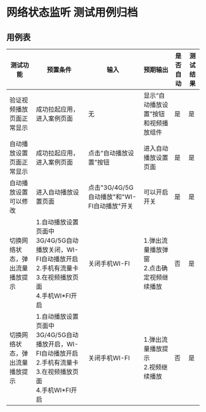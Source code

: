 # 网络状态监听 测试用例归档

## 用例表

| 测试功能                       | 预置条件                                                     | 输入                                        | 预期输出                                      | 是否自动 | 测试结果    |
| ------------------------------ | ------------------------------------------------------------ | ------------------------------------------- | --------------------------------------------- | -------- |---------|
| 验证视频播放页面正常显示       | 成功拉起应用，进入案例页面                                   | 无                                          | 显示“自动播放设置”按钮和视频播放组件          | 是       | 是       |
| 自动播放设置页面正常显示       | 成功拉起应用，进入案例页面                                   | 点击“自动播放设置”按钮                      | 进入自动播放设置页面                          | 是       | 是       |
| 自动播放设置可以修改           | 进入自动播放设置页面                                         | 点击"3G/4G/5G自动播放"和"WI-FI自动播放"开关 | 可以开启开关                                  | 是       |是|
| 切换网络状态，弹出流量播放提示 | 1.自动播放设置页面中3G/4G/5G自动播放关闭，WI-FI自动播放开启<br/>2.手机有流量卡<br/>3.在视频播放页面<br/>4.手机WI*FI开启 | 关闭手机WI-FI                               | 1.弹出流量播放弹窗<br/>2.点击确定视频继续播放 | 否       |是|
| 切换网络状态，弹出流量播放提示 | 1.自动播放设置页面中3G/4G/5G自动播放开启，WI-FI自动播放开启<br/>2.手机有流量卡<br/>3.在视频播放页面<br/>4.手机WI*FI开启 | 关闭手机WI-FI                               | 1.弹出流量播放提示<br/>2.视频继续播放         | 否       |是|





